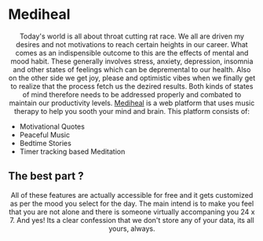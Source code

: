 # Mediheal
<p align="center">Today's world is all about throat cutting rat race. We all are driven my desires and not motivations to reach certain heights in our career. What comes as an indispensible outcome to this are the effects of mental and mood habit. These generally involves stress, anxiety, depression, insomnia and other states of feelings which can be depremental to our health. Also on the other side we get joy, please and optimistic vibes when we finally get to realize that the process fetch us the dezired results. Both kinds of states of mind therefore needs to be addressed properly and combated to maintain our productivity levels. <a href="https://raj2852.github.io/Mediheal">Mediheal</a> is a web platform that uses music therapy to help you sooth your mind and brain. This platform consists of:</p>

- Motivational Quotes
-	Peaceful Music
-	Bedtime Stories
- Timer tracking based Meditation
      
## The best part ?
	  
<p align="center">All of these features are actually accessible for free and it gets customized as per the mood you select for the day. The main intend is to make you feel that you are not alone and there is someone virtually accompaning you 24 x 7. And yes! Its a clear confession that we don't store any of your data, its all yours, always.</p>
